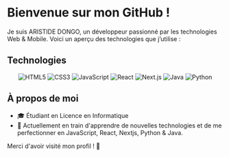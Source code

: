 # Bienvenue sur mon GitHub !

Je suis ARISTIDE DONGO, un développeur passionné par les technologies Web & Mobile. Voici un aperçu des technologies que j’utilise :

## Technologies

<p align="center">
  <img src="https://img.shields.io/badge/HTML5-E34F26?logo=html5&logoColor=white" alt="HTML5" />
  <img src="https://img.shields.io/badge/CSS3-1572B6?logo=css3&logoColor=white" alt="CSS3" />
  <img src="https://img.shields.io/badge/JavaScript-F7DF1E?logo=javascript&logoColor=black" alt="JavaScript" />
  <img src="https://img.shields.io/badge/React-61DAFB?logo=react&logoColor=black" alt="React" />
  <img src="https://img.shields.io/badge/Next.js-000000?logo=nextdotjs&logoColor=white" alt="Next.js" />
  <img src="https://img.shields.io/badge/Java-007396?logo=java&logoColor=white" alt="Java" />
  <img src="https://img.shields.io/badge/Python-3776AB?logo=python&logoColor=white" alt="Python" />
</p>

## À propos de moi
- 🎓 Étudiant en Licence en Informatique
- 🌱 Actuellement en train d'apprendre de nouvelles technologies et de me perfectionner en JavaScript, React, Nextjs, Python & Java.

Merci d'avoir visité mon profil ! 🚀

<!---
AristideDongo/AristideDongo is a ✨ special ✨ repository because its `README.md` (this file) appears on your GitHub profile.
You can click the Preview link to take a look at your changes.
--->

